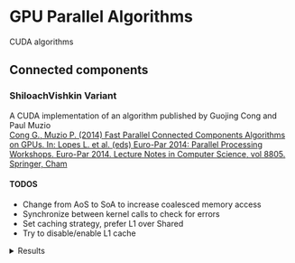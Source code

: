 # GPU Parallel Algorithms
CUDA algorithms


## Connected components

### ShiloachVishkin Variant
<p>A CUDA implementation of an algorithm published by Guojing Cong and Paul Muzio<br/>
  <a href="https://doi.org/10.1007/978-3-319-14325-5_14">Cong G., Muzio P. (2014) Fast Parallel Connected Components Algorithms on GPUs. In: Lopes L. et al. (eds) Euro-Par 2014: Parallel Processing Workshops. Euro-Par 2014. Lecture Notes in Computer Science, vol 8805. Springer, Cham</a></p>

#### TODOS
- Change from AoS to SoA to increase coalesced memory access
- Synchronize between kernel calls to check for errors
- Set caching strategy, prefer L1 over Shared
- Try to disable/enable L1 cache
 
<details> 
  <summary>Results</summary>
  <img src="/results//connected1.PNG">
  <img src="/results//connected2.PNG">
  <img src="/results//connected3.PNG">
</details>
